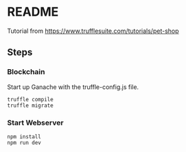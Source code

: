 # README

Tutorial from https://www.trufflesuite.com/tutorials/pet-shop


## Steps

### Blockchain

Start up Ganache with the truffle-config.js file.

```
truffle compile
truffle migrate
```

### Start Webserver

```
npm install
npm run dev
```
